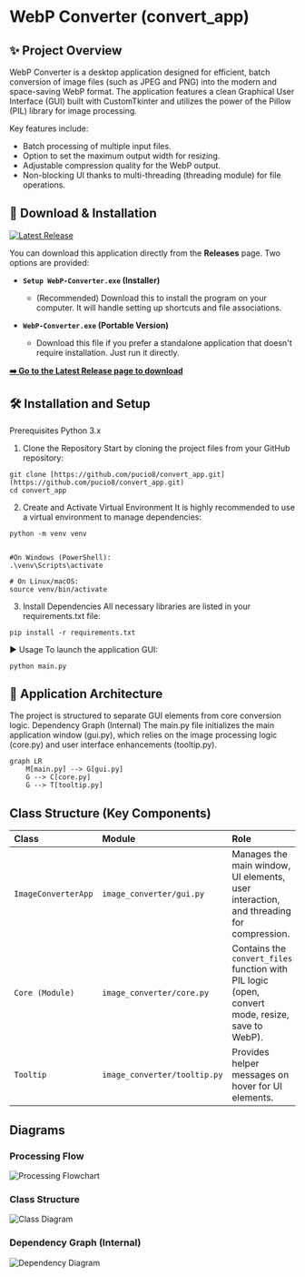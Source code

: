 # WebP Converter (convert_app)

## ✨ Project Overview
WebP Converter is a desktop application designed for efficient, batch conversion of image files (such as JPEG and PNG) into the modern and space-saving WebP format. The application features a clean Graphical User Interface (GUI) built with CustomTkinter and utilizes the power of the Pillow (PIL) library for image processing.

Key features include:
- Batch processing of multiple input files.
- Option to set the maximum output width for resizing.
- Adjustable compression quality for the WebP output.
- Non-blocking UI thanks to multi-threading (threading module) for file operations.

## 🚀 Download & Installation

[![Latest Release](https://img.shields.io/github/v/release/pucio8/convert_app?label=latest%20release)](https://github.com/pucio8/convert_app/releases/latest)

You can download this application directly from the **Releases** page. Two options are provided:

* **`Setup WebP-Converter.exe` (Installer)**
    * (Recommended) Download this to install the program on your computer. It will handle setting up shortcuts and file associations.

* **`WebP-Converter.exe` (Portable Version)**
    * Download this file if you prefer a standalone application that doesn't require installation. Just run it directly.

**[➡️ Go to the Latest Release page to download](https://github.com/pucio8/convert_app/releases/latest)**

## 🛠️ Installation and Setup
Prerequisites
Python 3.x

1. Clone the Repository
Start by cloning the project files from your GitHub repository:
```
git clone [https://github.com/pucio8/convert_app.git](https://github.com/pucio8/convert_app.git)
cd convert_app
```

2. Create and Activate Virtual Environment
It is highly recommended to use a virtual environment to manage dependencies:
```
python -m venv venv


#On Windows (PowerShell):
.\venv\Scripts\activate

# On Linux/macOS:
source venv/bin/activate
```

3. Install Dependencies
All necessary libraries are listed in your requirements.txt file:
```
pip install -r requirements.txt
```

▶️ Usage
To launch the application GUI:
```
python main.py
```

## 📐 Application Architecture
The project is structured to separate GUI elements from core conversion logic.
Dependency Graph (Internal)
The main.py file initializes the main application window (gui.py), which relies on the image processing logic (core.py) and user interface enhancements (tooltip.py).
```
graph LR
    M[main.py] --> G[gui.py]
    G --> C[core.py]
    G --> T[tooltip.py]
```

## Class Structure (Key Components)

| **Class** | **Module** | **Role** |
| :--- | :--- | :--- |
| `ImageConverterApp` | `image_converter/gui.py` | Manages the main window, UI elements, user interaction, and threading for compression. |
| `Core (Module)` | `image_converter/core.py` | Contains the `convert_files` function with PIL logic (open, convert mode, resize, save to WebP). |
| `Tooltip` | `image_converter/tooltip.py` | Provides helper messages on hover for UI elements. |

## Diagrams

### Processing Flow
![Processing Flowchart](./diagrams/Flowchart.png)

### Class Structure
![Class Diagram](./diagrams/Class%20diagram.png)

### Dependency Graph (Internal)
![Dependency Diagram](./diagrams/Dependency%20diagram.png)
